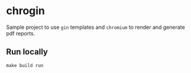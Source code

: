 # chrogin

Sample project to use ```gin``` templates and ```chromium``` to render and generate pdf reports.

## Run locally

```Shell
make build run
```
